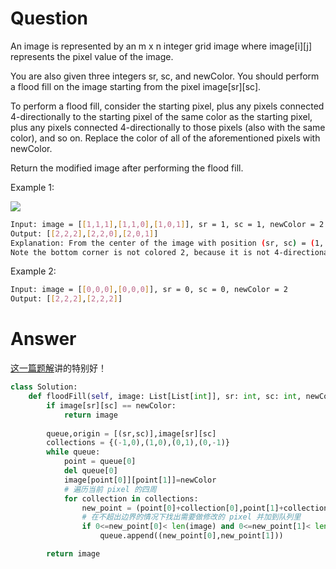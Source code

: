 # Question
An image is represented by an m x n integer grid image where image[i][j] represents the pixel value of the image.

You are also given three integers sr, sc, and newColor. You should perform a flood fill on the image starting from the pixel image[sr][sc].

To perform a flood fill, consider the starting pixel, plus any pixels connected 4-directionally to the starting pixel of the same color as the starting pixel, plus any pixels connected 4-directionally to those pixels (also with the same color), and so on. Replace the color of all of the aforementioned pixels with newColor.

Return the modified image after performing the flood fill.

Example 1:

![](https://assets.leetcode.com/uploads/2021/06/01/flood1-grid.jpg)
```bash
Input: image = [[1,1,1],[1,1,0],[1,0,1]], sr = 1, sc = 1, newColor = 2
Output: [[2,2,2],[2,2,0],[2,0,1]]
Explanation: From the center of the image with position (sr, sc) = (1, 1) (i.e., the red pixel), all pixels connected by a path of the same color as the starting pixel (i.e., the blue pixels) are colored with the new color.
Note the bottom corner is not colored 2, because it is not 4-directionally connected to the starting pixel.
```

Example 2:
```bash
Input: image = [[0,0,0],[0,0,0]], sr = 0, sc = 0, newColor = 2
Output: [[2,2,2],[2,2,2]]
```

# Answer
[这一篇题解](https://leetcode-cn.com/problems/flood-fill/solution/python3-dfs-yu-bfs-liang-chong-fang-fa-san-chong-s/)讲的特别好！
```python
class Solution:
    def floodFill(self, image: List[List[int]], sr: int, sc: int, newColor: int) -> List[List[int]]:
        if image[sr][sc] == newColor:
            return image
        
        queue,origin = [(sr,sc)],image[sr][sc]
        collections = {(-1,0),(1,0),(0,1),(0,-1)}
        while queue:
            point = queue[0]
            del queue[0]
            image[point[0]][point[1]]=newColor
            # 遍历当前 pixel 的四周
            for collection in collections:
                new_point = (point[0]+collection[0],point[1]+collection[1])
                # 在不超出边界的情况下找出需要做修改的 pixel 并加到队列里
                if 0<=new_point[0]< len(image) and 0<=new_point[1]< len(image[0]) and image[new_point[0]][new_point[1]]==origin:
                    queue.append((new_point[0],new_point[1]))

        return image
```
